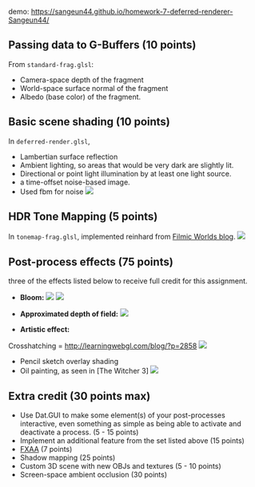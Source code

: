 demo: https://sangeun44.github.io/homework-7-deferred-renderer-Sangeun44/

## Passing data to G-Buffers (10 points)
From `standard-frag.glsl`:
* Camera-space depth of the fragment
* World-space surface normal of the fragment
* Albedo (base color) of the fragment.

## Basic scene shading (10 points)
In `deferred-render.glsl`,
* Lambertian surface reflection 
* Ambient lighting, so areas that would be very dark are slightly lit.
* Directional or point light illumination by at least one light source.
* a time-offset noise-based image. 
* Used fbm for noise
![](fbm.png)
## HDR Tone Mapping (5 points)
In `tonemap-frag.glsl`, implemented reinhard from [Filmic Worlds blog](http://filmicworlds.com/blog/filmic-tonemapping-operators/).
![](toneMap.png)
## Post-process effects (75 points)
three of the effects listed below to receive full credit for this assignment. 

* __Bloom:__ 
![](bloom.png)
![](multipass.png)

* __Approximated depth of field:__ 
![](DOF.png)

* __Artistic effect:__ 

Crosshatching = http://learningwebgl.com/blog/?p=2858
![](crosshatching.png)
   * Pencil sketch overlay shading
   * Oil painting, as seen in [The Witcher 3]
![](kuwahara.png)
## Extra credit (30 points max)
* Use Dat.GUI to make some element(s) of your post-processes interactive, even something as simple as being able to activate and deactivate a process. (5 - 15 points)
* Implement an additional feature from the set listed above (15 points)
* [FXAA](http://developer.download.nvidia.com/assets/gamedev/files/sdk/11/FXAA_WhitePaper.pdf) (7 points)
* Shadow mapping (25 points)
* Custom 3D scene with new OBJs and textures (5 - 10 points)
* Screen-space ambient occlusion (30 points)
